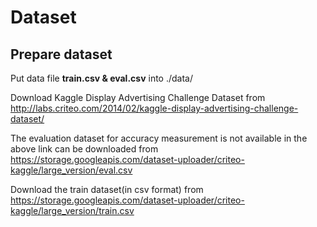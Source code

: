 # Dataset
## Prepare dataset
Put data file **train.csv & eval.csv** into ./data/

Download Kaggle Display Advertising Challenge Dataset from http://labs.criteo.com/2014/02/kaggle-display-advertising-challenge-dataset/

The evaluation dataset for accuracy measurement is not available in the above link can be downloaded from https://storage.googleapis.com/dataset-uploader/criteo-kaggle/large_version/eval.csv

Download the train dataset(in csv format) from https://storage.googleapis.com/dataset-uploader/criteo-kaggle/large_version/train.csv

